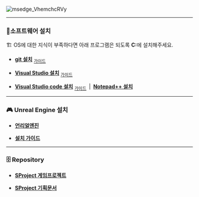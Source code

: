 ﻿
![msedge_VhemchcRVy](https://github.com/EpicRocket/.github/assets/47653276/8575b8e9-0fc9-492f-b41a-7e4828d1d1a8)

****

### 🔎소프트웨어 설치
🏗️ OS에 대한 지식이 부족하다면 아래 프로그램은 되도록 <strong>C:</strong>에 설치해주세요.

* **[git 설치](https://git-scm.com/download/win)** <sub>[가이드](https://github.com/EpicRocket/.github/blob/main/GUIDEGIT.md)</sub>

* **[Visual Studio 설치](https://visualstudio.microsoft.com/ko/thank-you-downloading-visual-studio/?sku=Community&channel=Release&version=VS2022&source=VSLandingPage&cid=2030&passive=false)** <sub>[가이드](https://github.com/EpicRocket/.github/blob/main/GUIDEVS.md)</sub>

* **[Visual Studio code 설치](https://code.visualstudio.com/docs/?dv=win64user)** <sub>[가이드](https://github.com/EpicRocket/.github/blob/main/GUIDEVSCODE.md)</sub>&ensp;|&ensp;**[Notepad++ 설치](https://notepad-plus-plus.org/downloads/)**


****
### 🎮 Unreal Engine 설치

* **[언리얼엔진](https://github.com/EpicRocket/UnrealEngine.git)**

* **[설치 가이드](https://github.com/EpicRocket/.github/blob/main/GUIDEUE.md)**

***

### 🗄️ Repository

* **[SProject 게임프로젝트](https://github.com/EpicRocket/SProject.git)**

* **[SProject 기획문서](https://github.com/EpicRocket/SProjectDesign.git)**
